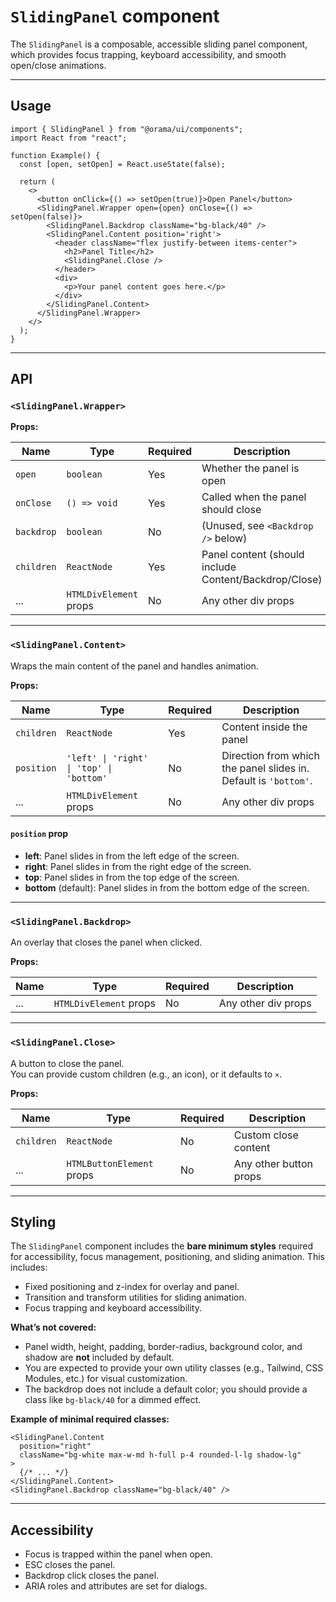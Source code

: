 # `SlidingPanel` component

The `SlidingPanel` is a composable, accessible sliding panel component, which provides focus trapping, keyboard accessibility, and smooth open/close animations.

---

## Usage

```tsx
import { SlidingPanel } from "@orama/ui/components";
import React from "react";

function Example() {
  const [open, setOpen] = React.useState(false);

  return (
    <>
      <button onClick={() => setOpen(true)}>Open Panel</button>
      <SlidingPanel.Wrapper open={open} onClose={() => setOpen(false)}>
        <SlidingPanel.Backdrop className="bg-black/40" />
        <SlidingPanel.Content position='right'>
          <header className="flex justify-between items-center">
            <h2>Panel Title</h2>
            <SlidingPanel.Close />
          </header>
          <div>
            <p>Your panel content goes here.</p>
          </div>
        </SlidingPanel.Content>
      </SlidingPanel.Wrapper>
    </>
  );
}
```

---

## API

### `<SlidingPanel.Wrapper>`

**Props:**

| Name       | Type                   | Required | Description                                           |
| ---------- | ---------------------- | -------- | ----------------------------------------------------- |
| `open`     | `boolean`              | Yes      | Whether the panel is open                             |
| `onClose`  | `() => void`           | Yes      | Called when the panel should close                    |
| `backdrop` | `boolean`              | No       | (Unused, see `<Backdrop />` below)                    |
| `children` | `ReactNode`            | Yes      | Panel content (should include Content/Backdrop/Close) |
| ...        | `HTMLDivElement` props | No       | Any other div props                                   |

---

### `<SlidingPanel.Content>`

Wraps the main content of the panel and handles animation.

**Props:**

| Name       | Type                                         | Required | Description                                                                                 |
| ---------- | -------------------------------------------- | -------- | ------------------------------------------------------------------------------------------- |
| `children` | `ReactNode`                                  | Yes      | Content inside the panel                                                                    |
| `position` | `'left' \| 'right' \| 'top' \| 'bottom'`     | No       | Direction from which the panel slides in. Default is `'bottom'`.                            |
| ...        | `HTMLDivElement` props                       | No       | Any other div props                                                                         |

#### `position` prop

- **left**: Panel slides in from the left edge of the screen.
- **right**: Panel slides in from the right edge of the screen.
- **top**: Panel slides in from the top edge of the screen.
- **bottom** (default): Panel slides in from the bottom edge of the screen.

---

### `<SlidingPanel.Backdrop>`

An overlay that closes the panel when clicked.

**Props:**

| Name | Type                   | Required | Description         |
| ---- | ---------------------- | -------- | ------------------- |
| ...  | `HTMLDivElement` props | No       | Any other div props |

---

### `<SlidingPanel.Close>`

A button to close the panel.  
You can provide custom children (e.g., an icon), or it defaults to `×`.

**Props:**

| Name       | Type                      | Required | Description            |
| ---------- | ------------------------- | -------- | ---------------------- |
| `children` | `ReactNode`               | No       | Custom close content   |
| ...        | `HTMLButtonElement` props | No       | Any other button props |

---

## Styling

The `SlidingPanel` component includes the **bare minimum styles** required for accessibility, focus management, positioning, and sliding animation. This includes:

- Fixed positioning and z-index for overlay and panel.
- Transition and transform utilities for sliding animation.
- Focus trapping and keyboard accessibility.

**What’s not covered:**

- Panel width, height, padding, border-radius, background color, and shadow are **not** included by default.
- You are expected to provide your own utility classes (e.g., Tailwind, CSS Modules, etc.) for visual customization.
- The backdrop does not include a default color; you should provide a class like `bg-black/40` for a dimmed effect.

**Example of minimal required classes:**

```tsx
<SlidingPanel.Content
  position="right"
  className="bg-white max-w-md h-full p-4 rounded-l-lg shadow-lg"
>
  {/* ... */}
</SlidingPanel.Content>
<SlidingPanel.Backdrop className="bg-black/40" />
```

---

## Accessibility

- Focus is trapped within the panel when open.
- ESC closes the panel.
- Backdrop click closes the panel.
- ARIA roles and attributes are set for dialogs.